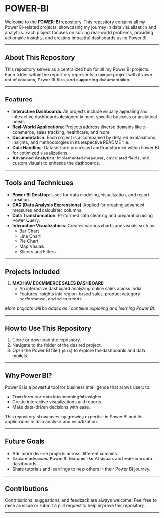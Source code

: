 # POWER-BI

Welcome to the **POWER-BI** repository! This repository contains all my Power BI-related projects, showcasing my journey in data visualization and analytics. Each project focuses on solving real-world problems, providing actionable insights, and creating impactful dashboards using Power BI.

---

## About This Repository

This repository serves as a centralized hub for all my Power BI projects. Each folder within the repository represents a unique project with its own set of datasets, Power BI files, and supporting documentation.

---

## Features

- **Interactive Dashboards**: All projects include visually appealing and interactive dashboards designed to meet specific business or analytical needs.
- **Real-World Applications**: Projects address diverse domains like e-commerce, sales tracking, healthcare, and more.
- **Documentation**: Each project is accompanied by detailed explanations, insights, and methodologies in its respective README file.
- **Data Handling**: Datasets are processed and transformed within Power BI for optimized visualizations.
- **Advanced Analytics**: Implemented measures, calculated fields, and custom visuals to enhance the dashboards.

---

## Tools and Techniques

- **Power BI Desktop**: Used for data modeling, visualization, and report creation.
- **DAX (Data Analysis Expressions)**: Applied for creating advanced measures and calculated columns.
- **Data Transformation**: Performed data cleaning and preparation using Power Query.
- **Interactive Visualizations**: Created various charts and visuals such as:
  - Bar Chart
  - Line Chart
  - Pie Chart
  - Map Visuals
  - Slicers and Filters

---

## Projects Included

1. **MADHAV ECOMMERCE SALES DASHBOARD**
   - An interactive dashboard analyzing online sales across India.
   - Features insights into region-based sales, product category performance, and sales trends.


*More projects will be added as I continue exploring and learning Power BI.*

---

## How to Use This Repository

1. Clone or download the repository.
2. Navigate to the folder of the desired project.
3. Open the Power BI file (`.pbix`) to explore the dashboards and data models.
---

## Why Power BI?

Power BI is a powerful tool for business intelligence that allows users to:

- Transform raw data into meaningful insights.
- Create interactive visualizations and reports.
- Make data-driven decisions with ease.

This repository showcases my growing expertise in Power BI and its applications in data analysis and visualization.

---

## Future Goals

- Add more diverse projects across different domains.
- Explore advanced Power BI features like AI visuals and real-time data dashboards.
- Share tutorials and learnings to help others in their Power BI journey.

---

## Contributions

Contributions, suggestions, and feedback are always welcome! Feel free to raise an issue or submit a pull request to help improve this repository.

---


